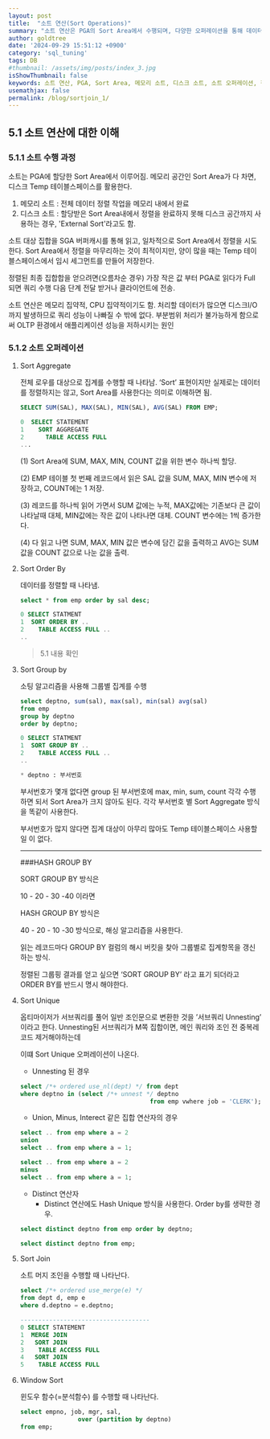 ```yaml
---
layout: post
title:  "소트 연산(Sort Operations)"
summary: "소트 연산은 PGA의 Sort Area에서 수행되며, 다양한 오퍼레이션을 통해 데이터를 정렬하거나 집계한다."
author: goldtree
date: '2024-09-29 15:51:12 +0900'
category: 'sql_tuning'
tags: DB
#thumbnail: /assets/img/posts/index_3.jpg
isShowThumbnail: false
keywords: 소트 연산, PGA, Sort Area, 메모리 소트, 디스크 소트, 소트 오퍼레이션, 집계, 정렬
usemathjax: false
permalink: /blog/sortjoin_1/
---
```


## 5.1 소트 연산에 대한 이해

### 5.1.1 소트 수행 과정

소트는 PGA에 할당한 Sort Area에서 이루어짐. 메모리 공간인 Sort Area가 다 차면, 디스크 Temp 테이블스페이스를 활용한다.

1. 메모리 소트 : 전체 데이터 정렬 작업을 메모리 내에서 완료
2. 디스크 소트 : 할당받은 Sort Area내에서 정렬을 완료하지 못해 디스크 공간까지 사용하는 경우, 'External Sort'라고도 함.

소트 대상 집합을 SGA 버퍼캐시를 통해 읽고, 일차적으로 Sort Area에서 정렬을 시도한다. Sort Area에서 정렬을 마무리하는 것이 최적이지만, 양이 많을 때는 Temp 테이블스페이스에서 임시 세그먼트를 만들어 저장한다. 

정렬된 최종 집합합을 얻으려면(오름차순 경우) 가장 작은 값 부터 PGA로 읽다가 Full 되면 쿼리 수행 다음 단계 전달 받거나 클라이언트에 전송.

소트 연산은 메모리 집약적, CPU 집약적이기도 함. 처리할 데이터가 많으면 디스크I/O 까지 발생하므로 쿼리 성능이 나빠질 수 밖에 없다. 부분범위 처리가 불가능하게 함으로써 OLTP 환경에서 애플리케이션 성능을 저하시키는 원인

### 5.1.2 소트 오퍼레이션

1. Sort Aggregate
    
    전체 로우를 대상으로 집계를 수행할 때 나타남. ‘Sort’ 표현이지만 실제로는 데이터를 정렬하지는 않고, Sort Area를 사용한다는 의미로 이해하면 됨.
    
    ```sql
    SELECT SUM(SAL), MAX(SAL), MIN(SAL), AVG(SAL) FROM EMP;
    
    0  SELECT STATEMENT
    1    SORT AGGREGATE
    2      TABLE ACCESS FULL
    ...
    ```
    
    (1) Sort Area에 SUM, MAX, MIN, COUNT 값을 위한 변수 하나씩 할당.
    
    (2) EMP 테이블 첫 번째 레코드에서 읽은 SAL 값을 SUM, MAX, MIN 변수에 저장하고, COUNT에는 1 저장.
    
    (3) 레코드를 하나씩 읽어 가면서 SUM 값에는 누적, MAX값에는 기존보다 큰 값이 나타날때 대체, MIN값에는 작은 값이 나타나면 대체. COUNT 변수에는 1씩 증가한다.
    
    (4) 다 읽고 나면 SUM, MAX, MIN 값은 변수에 담긴 값을 출력하고 AVG는 SUM 값을 COUNT 값으로 나눈 값을 출력.
    
2. Sort Order By
    
    데이터를 정렬할 때 나타냄. 
    
    ```sql
    select * from emp order by sal desc;
    
    0 SELECT STATMENT 
    1  SORT ORDER BY ..
    2    TABLE ACCESS FULL ..
    ..
    ```
    
    > 5.1 내용 확인
    > 
    
3. Sort Group by 
    
    소팅 알고리즘을 사용해 그룹별 집계를 수행
    
    ```sql
    select deptno, sum(sal), max(sal), min(sal) avg(sal)
    from emp
    group by deptno
    order by deptno;
    
    0 SELECT STATMENT 
    1  SORT GROUP BY ..
    2    TABLE ACCESS FULL ..
    ..
    
    * deptno : 부서번호
    ```
    
    부서번호가 몇개 없다면 group 된 부서번호에 max, min, sum, count 각각 수행하면 되서 Sort Area가 크지 않아도 된다. 각각 부서번호 별 Sort Aggregate 방식을 똑같이 사용한다.
    
    부서번호가 많지 않다면 집계 대상이 아무리 많아도 Temp 테이블스페이스 사용할 일 이 없다.
    
    ---
    
    ###HASH GROUP BY
    
    SORT GROUP BY 방식은 
    
    10 - 20 - 30 -40 이라면
    
    HASH GROUP BY 방식은
    
    40 - 20 - 10 -30 방식으로, 해싱 알고리즙을 사용한다.
    
    읽는 레코드마다 GROUP BY 컬럼의 해시 버킷을 찾아 그룹별로 집계항목을 갱신하는 방식.
    
    정렬된 그룹핑 결과를 얻고 싶으면 ‘SORT GROUP BY’ 라고 표기 되더라고 ORDER BY를 반드시 명시 해야한다.
    
4. Sort Unique
    
    옵티마이저가 서브쿼리를 풀어 일반 조인문으로 변환한 것을 ’서브쿼리 Unnesting’ 이라고 한다. Unnesting된 서브쿼리가 M쪽 집합이면, 메인 쿼리와 조인 전 중복레코드 제거해야하는데
    
    이떄 Sort Unique 오퍼레이션이 나온다.
    
    - Unnesting 된 경우
    
    ```sql
    select /*+ ordered use_nl(dept) */ from dept
    where deptno in (select /*+ unnest */ deptno
    									from emp vwhere job = 'CLERK');
    ```
    
    - Union, Minus, Interect 같은 집합 연산자의 경우
    
    ```sql
    select .. from emp where a = 2
    union 
    select .. from emp where a = 1;
    
    select .. from emp where a = 2
    minus
    select .. from emp where a = 1;
    ```
    
    - Distinct 연산자
        - Distinct 연산에도 Hash Unique 방식을 사용한다. Order by를 생략한 경우.
    
    ```sql
    select distinct deptno from emp order by deptno;
    
    select distinct deptno from emp;
    ```
    

1. Sort Join
    
    소트 머지 조인을 수행할 때 나타난다.
    
    ```sql
    select /*+ ordered use_merge(e) */
    from dept d, emp e
    where d.deptno = e.deptno;
    
    ------------------------------------
    0 SELECT STATEMENT
    1  MERGE JOIN
    2   SORT JOIN
    3    TABLE ACCESS FULL
    4   SORT JOIN
    5    TABLE ACCESS FULL
    ```
    

1. Window Sort
    
    윈도우  함수(=분석함수) 를 수행할 때 나타난다.
    
    ```sql
    select empno, job, mgr, sal,
    				over (partition by deptno)
    from emp;
    ```
    
